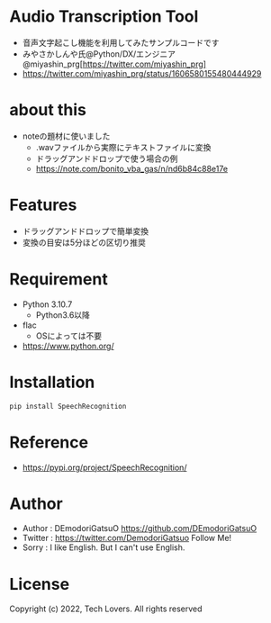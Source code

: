 # Audio Transcription Tool
 - 音声文字起こし機能を利用してみたサンプルコードです
 - みやさかしんや氏@Python/DX/エンジニア @miyashin_prg[https://twitter.com/miyashin_prg]
 - https://twitter.com/miyashin_prg/status/1606580155480444929

# about this

- noteの題材に使いました
     - .wavファイルから実際にテキストファイルに変換
     - ドラッグアンドドロップで使う場合の例
     - https://note.com/bonito_vba_gas/n/nd6b84c88e17e

# Features

 - ドラッグアンドドロップで簡単変換
 - 変換の目安は5分ほどの区切り推奨

# Requirement

* Python 3.10.7
     * Python3.6以降
* flac
    - OSによっては不要
* https://www.python.org/

# Installation

```bash
pip install SpeechRecognition
```

# Reference

 - https://pypi.org/project/SpeechRecognition/

# Author

- Author          : DEmodoriGatsuO https://github.com/DEmodoriGatsuO
- Twitter         : https://twitter.com/DemodoriGatsuo Follow Me!
- Sorry           : I like English. But I can't use English.

# License
Copyright (c) 2022, Tech Lovers. All rights reserved